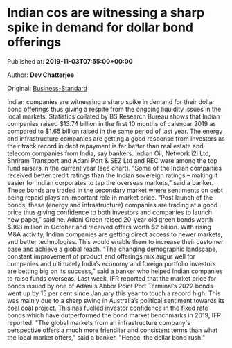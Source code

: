 
# Indian cos are witnessing a sharp spike in demand for dollar bond offerings

Published at: **2019-11-03T07:55:00+00:00**

Author: **Dev Chatterjee**

Original: [Business-Standard](https://www.business-standard.com/article/markets/indian-cos-are-witnessing-a-sharp-spike-in-demand-for-dollar-bond-offerings-119110300262_1.html)

Indian companies are witnessing a sharp spike in demand for their dollar bond offerings thus giving a respite from the ongoing liquidity issues in the local markets.
Statistics collated by BS Research Bureau shows that Indian companies raised $13.74 billion in the first 10 months of calendar 2019 as compared to $1.65 billion raised in the same period of last year. The energy and infrastructure companies are getting a good response from investors as their track record in debt repayment is far better than real estate and telecom companies from India, say bankers.
Indian Oil, Network i2i Ltd, Shriram Transport and Adani Port & SEZ Ltd and REC were among the top fund raisers in the current year (see chart). “Some of the Indian companies received better credit ratings than the Indian sovereign ratings – making it easier for Indian corporates to tap the overseas markets,” said a banker. These bonds are traded in the secondary market where sentiments on debt being repaid plays an important role in market price.
“Post launch of the bonds, these (energy and infrastructure) companies are trading at a good price thus giving confidence to both investors and companies to launch new paper,” said he. Adani Green raised 20-year old green bonds worth $363 million in October and received offers worth $2 billion.
With rising M&A activity, Indian companies are getting direct access to newer markets, and better technologies. This would enable them to increase their customer base and achieve a global reach. “The changing demographic landscape, constant improvement of product and offerings mix augur well for companies and ultimately India’s economy and foreign portfolio investors are betting big on its success,” said a banker who helped Indian companies to raise funds overseas.
Last week, IFR reported that the market price for bonds issued by one of Adani's Abbor Point Port Terminal’s 2022 bonds went up by 15 per cent since January this year to touch a record high. This was mainly due to a sharp swing in Australia’s political sentiment towards its coal coal project. This has fuelled investor confidence in the fixed rate bonds which have outperformed the bond market benchmarks in 2019, IFR reported.
"The global markets from an infrastructure company's perspective offers a much more friendlier and consistent terms than what the local market offers," said a banker. "Hence, the dollar bond rush."
